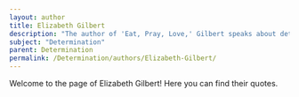 ```yaml
---
layout: author
title: Elizabeth Gilbert
description: "The author of 'Eat, Pray, Love,' Gilbert speaks about determination and personal growth, sharing her journey of self-discovery and resilience in the face of life's challenges."
subject: "Determination"
parent: Determination
permalink: /Determination/authors/Elizabeth-Gilbert/
---
```


Welcome to the page of Elizabeth Gilbert! Here you can find their quotes.
